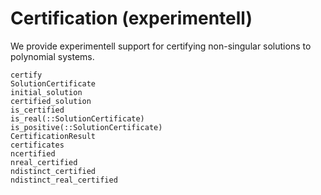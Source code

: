 # Certification (experimentell)

We provide experimentell support for certifying non-singular solutions to polynomial systems.

```@docs
certify
SolutionCertificate
initial_solution
certified_solution
is_certified
is_real(::SolutionCertificate)
is_positive(::SolutionCertificate)
CertificationResult
certificates
ncertified
nreal_certified
ndistinct_certified
ndistinct_real_certified
```
